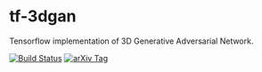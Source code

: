 # tf-3dgan
Tensorflow implementation of 3D Generative Adversarial Network.

[![Build Status](https://travis-ci.com/meetshah1995/tf-3dgan.svg?token=H8ye8rbTHySsWieqJyz6&branch=master)](https://travis-ci.com/meetshah1995/tf-3dgan)
[![arXiv Tag](https://img.shields.io/badge/arXiv-1610.07584-brightgreen.svg)](https://arxiv.org/abs/1610.07584)
